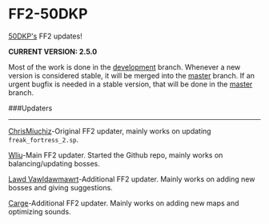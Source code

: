 FF2-50DKP
=========

[50DKP's](http://www.50dkp.com) FF2 updates!

**CURRENT VERSION:  2.5.0**

Most of the work is done in the [development](https://github.com/50DKP/FF2/tree/development) branch.  Whenever a new version is considered stable, it will be merged into the [master](https://github.com/50DKP/FF2/tree/master) branch.
If an urgent bugfix is needed in a stable version, that will be done in the [master](https://github.com/50DKP/FF2/tree/master) branch.

###Updaters
***

[ChrisMiuchiz](https://github.com/ChrisMiuchiz)-Original FF2 updater, mainly works on updating `freak_fortress_2.sp`.

[Wliu](https://github.com/50Wliu)-Main FF2 updater.  Started the Github repo, mainly works on balancing/updating bosses.

[Lawd Vawldawmawrt](https://github.com/Lawdy)-Additional FF2 updater.  Mainly works on adding new bosses and giving suggestions.

[Carge](https://github.com/Carge/)-Additional FF2 updater.  Mainly works on adding new maps and optimizing sounds.